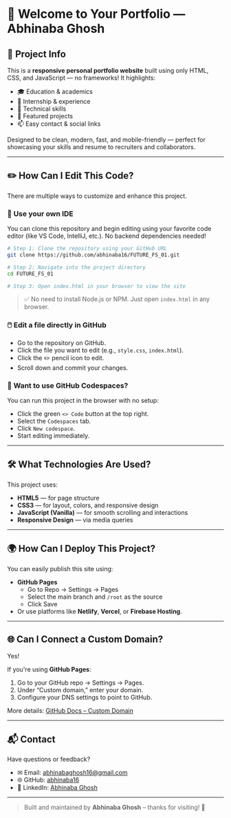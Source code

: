 # 🌟 Welcome to Your Portfolio — Abhinaba Ghosh

## 🚀 Project Info

This is a **responsive personal portfolio website** built using only HTML, CSS, and JavaScript — no frameworks! It highlights:

- 🎓 Education & academics
- 💼 Internship & experience
- 🧠 Technical skills
- 🧰 Featured projects
- 📫 Easy contact & social links

Designed to be clean, modern, fast, and mobile-friendly — perfect for showcasing your skills and resume to recruiters and collaborators.

---

## ✏️ How Can I Edit This Code?

There are multiple ways to customize and enhance this project.

### 🔧 **Use your own IDE**

You can clone this repository and begin editing using your favorite code editor (like VS Code, IntelliJ, etc.). No backend dependencies needed!

```bash
# Step 1: Clone the repository using your GitHub URL
git clone https://github.com/abhinaba16/FUTURE_FS_01.git

# Step 2: Navigate into the project directory
cd FUTURE_FS_01

# Step 3: Open index.html in your browser to view the site
```

> ✅ No need to install Node.js or NPM. Just open `index.html` in any browser.

### 🖱️ **Edit a file directly in GitHub**

- Go to the repository on GitHub.
- Click the file you want to edit (e.g., `style.css`, `index.html`).
- Click the ✏️ pencil icon to edit.
- Scroll down and commit your changes.

### 🧠 **Want to use GitHub Codespaces?**

You can run this project in the browser with no setup:

- Click the green `<> Code` button at the top right.
- Select the `Codespaces` tab.
- Click `New codespace`.
- Start editing immediately.

---

## 🛠️ What Technologies Are Used?

This project uses:

- **HTML5** — for page structure
- **CSS3** — for layout, colors, and responsive design
- **JavaScript (Vanilla)** — for smooth scrolling and interactions
- **Responsive Design** — via media queries

---

## 🌍 How Can I Deploy This Project?

You can easily publish this site using:

- **GitHub Pages**
  - Go to Repo → Settings → Pages
  - Select the main branch and `/root` as the source
  - Click Save
- Or use platforms like **Netlify**, **Vercel**, or **Firebase Hosting**.

---

## 🌐 Can I Connect a Custom Domain?

Yes!

If you're using **GitHub Pages**:

1. Go to your GitHub repo → Settings → Pages.
2. Under “Custom domain,” enter your domain.
3. Configure your DNS settings to point to GitHub.

More details: [GitHub Docs – Custom Domain](https://docs.github.com/en/pages/configuring-a-custom-domain-for-your-github-pages-site)

---

## 📬 Contact

Have questions or feedback?

- ✉ Email: [abhinabaghosh16@gmail.com](mailto:abhinabaghosh16@gmail.com)
- 🌐 GitHub: [abhinaba16](https://github.com/abhinaba16/FUTURE_FS_01.git)
- 🔗 LinkedIn: [Abhinaba Ghosh](https://www.linkedin.com/in/abhinaba-ghosh-661b53352/)

---

> Built and maintained by **Abhinaba Ghosh** – thanks for visiting! 🙏

